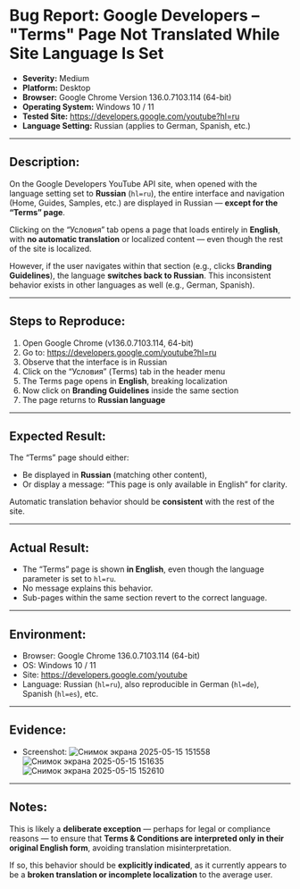 # Bug Report: Google Developers – "Terms" Page Not Translated While Site Language Is Set

- **Severity:** Medium  
- **Platform:** Desktop  
- **Browser:** Google Chrome Version 136.0.7103.114 (64-bit)  
- **Operating System:** Windows 10 / 11  
- **Tested Site:** https://developers.google.com/youtube?hl=ru  
- **Language Setting:** Russian (applies to German, Spanish, etc.)

---

## Description:

On the Google Developers YouTube API site, when opened with the language setting set to **Russian** (`hl=ru`), the entire interface and navigation (Home, Guides, Samples, etc.) are displayed in Russian — **except for the “Terms” page**.  

Clicking on the “Условия” tab opens a page that loads entirely in **English**, with **no automatic translation** or localized content — even though the rest of the site is localized.

However, if the user navigates within that section (e.g., clicks **Branding Guidelines**), the language **switches back to Russian**. This inconsistent behavior exists in other languages as well (e.g., German, Spanish).

---

## Steps to Reproduce:

1. Open Google Chrome (v136.0.7103.114, 64-bit)  
2. Go to: https://developers.google.com/youtube?hl=ru  
3. Observe that the interface is in Russian  
4. Click on the “Условия” (Terms) tab in the header menu  
5. The Terms page opens in **English**, breaking localization  
6. Now click on **Branding Guidelines** inside the same section  
7. The page returns to **Russian language**

---

## Expected Result:

The “Terms” page should either:
- Be displayed in **Russian** (matching other content),  
- Or display a message: “This page is only available in English” for clarity.

Automatic translation behavior should be **consistent** with the rest of the site.

---

## Actual Result:

- The “Terms” page is shown **in English**, even though the language parameter is set to `hl=ru`.  
- No message explains this behavior.  
- Sub-pages within the same section revert to the correct language.

---

## Environment:

- Browser: Google Chrome 136.0.7103.114 (64-bit)  
- OS: Windows 10 / 11  
- Site: https://developers.google.com/youtube  
- Language: Russian (`hl=ru`), also reproducible in German (`hl=de`), Spanish (`hl=es`), etc.

---

## Evidence:

- Screenshot: ![Снимок экрана 2025-05-15 151558](https://github.com/user-attachments/assets/b0c2599e-401a-4741-8c5a-5d2c35ec851d)
![Снимок экрана 2025-05-15 151635](https://github.com/user-attachments/assets/78d353ab-8b11-41f8-803f-48aec76f43e3)
![Снимок экрана 2025-05-15 152610](https://github.com/user-attachments/assets/9098e49c-9c64-426d-855a-d8d067519872)



---

## Notes:

This is likely a **deliberate exception** — perhaps for legal or compliance reasons — to ensure that **Terms & Conditions are interpreted only in their original English form**, avoiding translation misinterpretation.

If so, this behavior should be **explicitly indicated**, as it currently appears to be a **broken translation or incomplete localization** to the average user.

